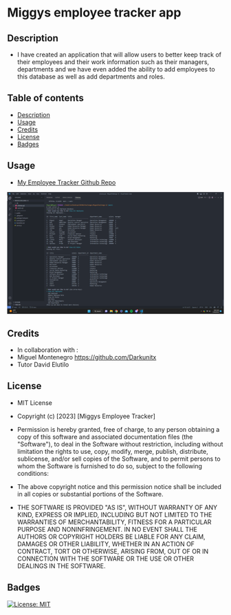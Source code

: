 # Miggys employee tracker app

## Description 
- I have created an application that will allow users to better keep track of their employees and their work information such as their managers, departments and we have even added the ability to add employees to this database as well as add departments and roles.

## Table of contents
- [Description](#description)
- [Usage](#usage)
- [Credits](#credits)
- [License](#license)
- [Badges](#badges)

## Usage
- <a href="https://github.com/Darkunitx/miggys-employee-tracker">My Employee Tracker Github Repo</a>

![Notes app screenshot](./assets/images/9vOMXolRAm.png)

## Credits 

- In collaboration with : 
- Miguel Montenegro  https://github.com/Darkunitx
- Tutor David Elutilo

## License

- MIT License

- Copyright (c) [2023] [Miggys Employee Tracker]

- Permission is hereby granted, free of charge, to any person obtaining a copy of this software and associated documentation files (the "Software"), to deal in the Software without restriction, including without limitation the rights to use, copy, modify, merge, publish, distribute, sublicense, and/or sell copies of the Software, and to permit persons to whom the Software is furnished to do so, subject to the following conditions:

- The above copyright notice and this permission notice shall be included in all copies or substantial portions of the Software.

- THE SOFTWARE IS PROVIDED "AS IS", WITHOUT WARRANTY OF ANY KIND, EXPRESS OR IMPLIED, INCLUDING BUT NOT LIMITED TO THE WARRANTIES OF MERCHANTABILITY, FITNESS FOR A PARTICULAR PURPOSE AND NONINFRINGEMENT. IN NO EVENT SHALL THE AUTHORS OR COPYRIGHT HOLDERS BE LIABLE FOR ANY CLAIM, DAMAGES OR OTHER LIABILITY, WHETHER IN AN ACTION OF CONTRACT, TORT OR OTHERWISE, ARISING FROM, OUT OF OR IN CONNECTION WITH THE SOFTWARE OR THE USE OR OTHER DEALINGS IN THE SOFTWARE.

## Badges

[![License: MIT](https://img.shields.io/badge/License-MIT-yellow.svg)](https://opensource.org/licenses/MIT)
